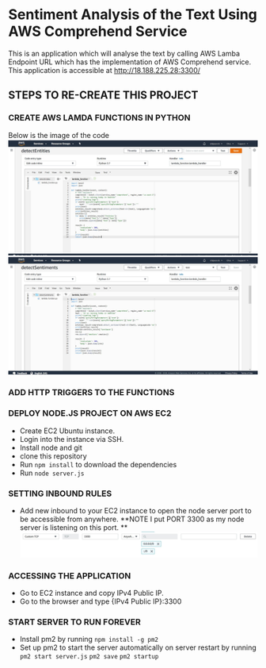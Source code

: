 # Sentiment Analysis of the Text Using AWS Comprehend Service
This is an application which will analyse the text by calling AWS Lamba Endpoint URL which has the implementation of  AWS Comprehend service. 
This application is accessible at http://18.188.225.28:3300/

## STEPS TO RE-CREATE THIS PROJECT

### CREATE AWS LAMDA FUNCTIONS IN PYTHON

Below is the image of the code
![getEntities()](https://github.com/shilpisirohi12/text-Analysis-AWS-Comprehend/blob/master/images/detectEntities.JPG)
![getSentiments()](https://github.com/shilpisirohi12/text-Analysis-AWS-Comprehend/blob/master/images/detectSentiments.JPG)

### ADD HTTP TRIGGERS TO THE FUNCTIONS 

### DEPLOY NODE.JS PROJECT ON AWS EC2

- Create EC2 Ubuntu instance.
- Login into the instance via SSH.
- Install node and git
- clone this repository
- Run ```npm install``` to download the dependencies
- Run ```node server.js```

### SETTING INBOUND RULES
- Add new inbound to your EC2 instance to open the node server port to be accessible from anywhere. 
     **NOTE I put PORT 3300 as my node server is listening on this port. **
![Custom TCP](https://github.com/shilpisirohi12/text-Analysis-AWS-Comprehend/blob/master/images/customTCP.JPG)

### ACCESSING THE APPLICATION
- Go to EC2 instance and copy IPv4 Public IP.
- Go to the browser and type {IPv4 Public IP}:3300 

### START SERVER TO RUN FOREVER
- Install pm2 by running ```npm install -g pm2```
- Set up pm2 to start the server automatically on server restart by running
    ```pm2 start server.js```
    ```pm2 save```
    ```pm2 startup```
